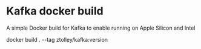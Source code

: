 # Kafka docker build

A simple Docker build for Kafka to enable running on Apple Silicon and Intel

docker build . --tag ztolley/kafka:version
